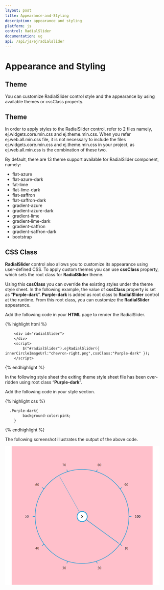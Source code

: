 ```yaml
---
layout: post
title: Appearance-and-Styling
description: appearance and styling
platform: js
control: RadialSlider
documentation: ug
api: /api/js/ejradialslider
---
```


# Appearance and Styling

## Theme

You can customize RadialSlider control style and the appearance by using available themes or cssClass property.

## Theme

In order to apply styles to the RadialSlider control, refer to 2 files namely, ej.widgets.core.min.css and ej.theme.min.css. When you refer ej.web.all.min.css file, it is not necessary to include the files ej.widgets.core.min.css and ej.theme.min.css in your project, as ej.web.all.min.css is the combination of these two. 

By default, there are 13 theme support available for RadialSlider component, namely:

* flat-azure
* flat-azure-dark
* fat-lime
* flat-lime-dark
* flat-saffron
* flat-saffron-dark
* gradient-azure
* gradient-azure-dark
* gradient-lime
* gradient-lime-dark
* gradient-saffron
* gradient-saffron-dark
* bootstrap


## CSS Class

**RadialSlider** control also allows you to customize its appearance using user-defined CSS. To apply custom themes you can use **cssClass** property, which sets the root class for **RadialSlider** theme.

Using this **cssClass** you can override the existing styles under the theme style sheet. In the following example, the value of **cssClass** property is set as “**Purple-dark**”. **Purple-dark** is added as root class to **RadialSlider** control at the runtime. From this root class, you can customize the **RadialSlider** appearance.

Add the following code in your **HTML** page to render the RadialSlider.

{% highlight html %}
   
        <div id="radialSlider">
        </div>
        <script>
            $("#radialSlider").ejRadialSlider({ innerCircleImageUrl:"chevron-right.png",cssClass:"Purple-dark" });
        </script>
    
{% endhighlight %}



In the following style sheet the exiting theme style sheet file has been over-ridden using root class “**Purple-dark**”. 

Add the following code in your style section.

{% highlight css %}
        
      .Purple-dark{
            background-color:pink;
        }

{% endhighlight %}

The following screenshot illustrates the output of the above code.

![](Appearance-and-Styling_images\Appearance-and-Styling_images_img1.png)
